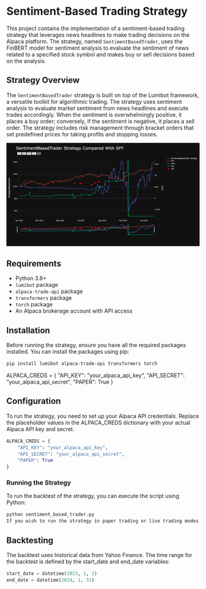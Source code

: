 # Sentiment-Based Trading Strategy

This project contains the implementation of a sentiment-based trading strategy that leverages news headlines to make trading decisions on the Alpaca platform. The strategy, named `SentimentBasedTrader`, uses the FinBERT model for sentiment analysis to evaluate the sentiment of news related to a specified stock symbol and makes buy or sell decisions based on the analysis.

## Strategy Overview

The `SentimentBasedTrader` strategy is built on top of the Lumibot framework, a versatile toolkit for algorithmic trading. The strategy uses sentiment analysis to evaluate market sentiment from news headlines and execute trades accordingly. When the sentiment is overwhelmingly positive, it places a buy order; conversely, if the sentiment is negative, it places a sell order. The strategy includes risk management through bracket orders that set predefined prices for taking profits and stopping losses.

![Strategy Performance Chart](newplot.png)
## Requirements

- Python 3.8+
- `lumibot` package
- `alpaca-trade-api` package
- `transformers` package
- `torch` package
- An Alpaca brokerage account with API access

## Installation

Before running the strategy, ensure you have all the required packages installed. You can install the packages using pip:

```bash
pip install lumibot alpaca-trade-api transformers torch
```
ALPACA_CREDS = {
    "API_KEY": "your_alpaca_api_key",
    "API_SECRET": "your_alpaca_api_secret",
    "PAPER": True
}

## Configuration

To run the strategy, you need to set up your Alpaca API credentials. Replace the placeholder values in the ALPACA_CREDS dictionary with your actual Alpaca API key and secret.

```python
ALPACA_CREDS = {
    "API_KEY": "your_alpaca_api_key",
    "API_SECRET": "your_alpaca_api_secret",
    "PAPER": True
}
```
### Running the Strategy

To run the backtest of the strategy, you can execute the script using Python:

```bash
python sentiment_based_trader.py
If you wish to run the strategy in paper trading or live trading modes, uncomment the lines at the bottom of the script and make sure your Alpaca account is configured accordingly.
```

## Backtesting

The backtest uses historical data from Yahoo Finance. The time range for the backtest is defined by the start_date and end_date variables:

```python
start_date = datetime(2023, 1, 1)
end_date = datetime(2024, 1, 31)
```
